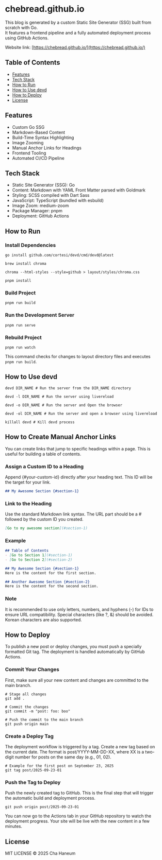 # chebread.github.io
This blog is generated by a custom Static Site Generator (SSG) built from scratch with Go.  
It features a frontend pipeline and a fully automated deployment process using GitHub Actions.

Website link: [https://chebread.github.io/](https://chebread.github.io/)

## Table of Contents
- [Features](#features)
- [Tech Stack](#tech-stack)
- [How to Run](#how-to-run)
- [How to Use devd](#how-to-use-devd)
- [How to Deploy](#how-to-deploy)
- [License](#license)

## Features
- Custom Go SSG
- Markdown-Based Content
- Build-Time Syntax Highlighting
- Image Zooming
- Manual Anchor Links for Headings
- Frontend Tooling
- Automated CI/CD Pipeline

## Tech Stack
- Static Site Generator (SSG): Go
- Content: Markdown with YAML Front Matter parsed with Goldmark
- Styling: SCSS compiled with Dart Sass
- JavaScript: TypeScript (bundled with esbuild)
- Image Zoom: medium-zoom
- Package Manager: pnpm
- Deployment: GitHub Actions

## How to Run
### Install Dependencies
```shell
go install github.com/cortesi/devd/cmd/devd@latest

brew install chroma

chroma --html-styles --style=github > layout/styles/chroma.css

pnpm install
```

### Build Project
```shell
pnpm run build
```

### Run the Development Server
```shell
pnpm run serve
```

### Rebuild Project
```shell
pnpm run watch
```
This command checks for changes to layout directory files and executes `pnpm run build`.

## How to Use devd
```shell
devd DIR_NAME # Run the server from the DIR_NAME directory

devd -l DIR_NAME # Run the server using livereload

devd -o DIR_NAME # Run the server and Open the browser

devd -ol DIR_NAME # Run the server and open a browser using livereload

killall devd # Kill devd process
```

## How to Create Manual Anchor Links
You can create links that jump to specific headings within a page. This is useful for building a table of contents.

### Assign a Custom ID to a Heading
Append {#your-custom-id} directly after your heading text. This ID will be the target for your link.

```md
## My Awesome Section {#section-1}
```

### Link to the Heading
Use the standard Markdown link syntax. The URL part should be a # followed by the custom ID you created.

```md
[Go to my awesome section](#section-1)
```

### Example

```md
## Table of Contents
- [Go to Section 1](#section-1)
- [Go to Section 2](#section-2)

## My Awesome Section {#section-1}
Here is the content for the first section.

## Another Awesome Section {#section-2}
Here is the content for the second section.
```

### Note
It is recommended to use only letters, numbers, and hyphens (-) for IDs to ensure URL compatibility. Special characters (like ?, &) should be avoided. Korean characters are also supported.

## How to Deploy
To publish a new post or deploy changes, you must push a specially formatted Git tag. The deployment is handled automatically by GitHub Actions.

### Commit Your Changes
First, make sure all your new content and changes are committed to the main branch.

```shell
# Stage all changes
git add .

# Commit the changes
git commit -m "post: foo: boo"

# Push the commit to the main branch
git push origin main
```

### Create a Deploy Tag
The deployment workflow is triggered by a tag. Create a new tag based on the current date. The format is post/YYYY-MM-DD-XX, where XX is a two-digit number for posts on the same day (e.g., 01, 02).

```shell
# Example for the first post on September 23, 2025
git tag post/2025-09-23-01
```

### Push the Tag to Deploy
Push the newly created tag to GitHub. This is the final step that will trigger the automatic build and deployment process.

```shell
git push origin post/2025-09-23-01
```

You can now go to the Actions tab in your GitHub repository to watch the deployment progress. Your site will be live with the new content in a few minutes.

## License
MIT LICENSE &copy; 2025 Cha Haneum
